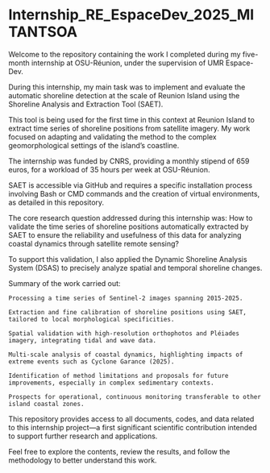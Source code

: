 # Internship_RE_EspaceDev_2025_MITANTSOA

Welcome to the repository containing the work I completed during my five-month internship at OSU-Réunion, under the supervision of UMR Espace-Dev.

During this internship, my main task was to implement and evaluate the automatic shoreline detection at the scale of Reunion Island using the Shoreline Analysis and Extraction Tool (SAET).

This tool is being used for the first time in this context at Reunion Island to extract time series of shoreline positions from satellite imagery. My work focused on adapting and validating the method to the complex geomorphological settings of the island’s coastline.

The internship was funded by CNRS, providing a monthly stipend of 659 euros, for a workload of 35 hours per week at OSU-Réunion.

SAET is accessible via GitHub and requires a specific installation process involving Bash or CMD commands and the creation of virtual environments, as detailed in this repository.

The core research question addressed during this internship was:
How to validate the time series of shoreline positions automatically extracted by SAET to ensure the reliability and usefulness of this data for analyzing coastal dynamics through satellite remote sensing?

To support this validation, I also applied the Dynamic Shoreline Analysis System (DSAS) to precisely analyze spatial and temporal shoreline changes.

Summary of the work carried out:

    Processing a time series of Sentinel-2 images spanning 2015-2025.

    Extraction and fine calibration of shoreline positions using SAET, tailored to local morphological specificities.

    Spatial validation with high-resolution orthophotos and Pléiades imagery, integrating tidal and wave data.

    Multi-scale analysis of coastal dynamics, highlighting impacts of extreme events such as Cyclone Garance (2025).

    Identification of method limitations and proposals for future improvements, especially in complex sedimentary contexts.

    Prospects for operational, continuous monitoring transferable to other island coastal zones.

This repository provides access to all documents, codes, and data related to this internship project—a first significant scientific contribution intended to support further research and applications.

Feel free to explore the contents, review the results, and follow the methodology to better understand this work.
